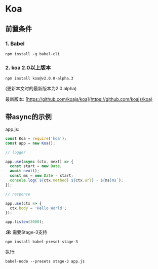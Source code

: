 # Koa

## 前置条件

### 1. Babel

```
npm install -g babel-cli
```

### 2. koa 2.0以上版本

```
npm install koa@v2.0.0-alpha.3
```

(更新本文时的最新版本为2.0 alpha)

最新版本: [https://github.com/koajs/koa](https://github.com/koajs/koa)

## 带async的示例

app.js:

```js
const Koa = require('koa');
const app = new Koa();

// logger

app.use(async (ctx, next) => {
  const start = new Date;
  await next();
  const ms = new Date - start;
  console.log(`${ctx.method} ${ctx.url} - ${ms}ms`);
});

// response

app.use(ctx => {
  ctx.body = 'Hello World';
});

app.listen(3000);
```

***注:*** 需要Stage-3支持

```
npm install babel-preset-stage-3
```

执行:

```
babel-node --presets stage-3 app.js
```
